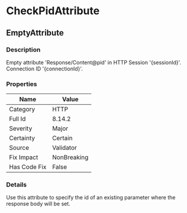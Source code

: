 ﻿---  
uid: Validator_8_14_2  
---

# CheckPidAttribute

## EmptyAttribute

### Description

Empty attribute 'Response\/Content@pid' in HTTP Session '{sessionId}'. Connection ID '{connectionId}'.

### Properties

| Name         | Value       |
| ------------ | ----------- |
| Category     | HTTP        |
| Full Id      | 8.14.2      |
| Severity     | Major       |
| Certainty    | Certain     |
| Source       | Validator   |
| Fix Impact   | NonBreaking |
| Has Code Fix | False       |

### Details

Use this attribute to specify the id of an existing parameter where the response body will be set.
